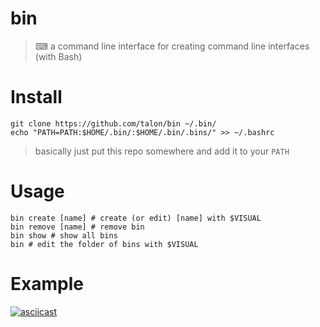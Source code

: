 # bin
> ⌨ a command line interface for creating command line interfaces (with Bash)

# Install

```
git clone https://github.com/talon/bin ~/.bin/
echo "PATH=PATH:$HOME/.bin/:$HOME/.bin/.bins/" >> ~/.bashrc
```
> basically just put this repo somewhere and add it to your `PATH`

# Usage

```
bin create [name] # create (or edit) [name] with $VISUAL
bin remove [name] # remove bin
bin show # show all bins
bin # edit the folder of bins with $VISUAL
```

# Example

[![asciicast](https://asciinema.org/a/269730.svg)](https://asciinema.org/a/269730)
